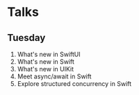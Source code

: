 # Talks

## Tuesday
1. What's new in SwiftUI
2. What's new in Swift
3. What's new in UIKit
4. Meet async/await in Swift
5. Explore structured concurrency in Swift
